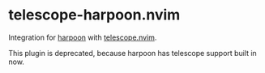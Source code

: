 # telescope-harpoon.nvim

Integration for [harpoon](https://github.com/ThePrimeagen/harpoon) with [telescope.nvim](https://github.com/nvim-telescope/telescope.nvim).

This plugin is deprecated, because harpoon has telescope support built in now.
